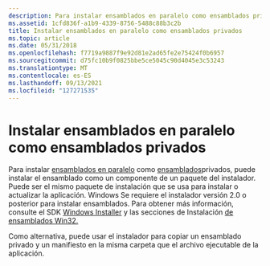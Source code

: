 ```yaml
---
description: Para instalar ensamblados en paralelo como ensamblados privados, puede instalar el ensamblado como un componente de un paquete del instalador.
ms.assetid: 1cfd836f-a1b9-4339-8756-5488c88b3c2b
title: Instalar ensamblados en paralelo como ensamblados privados
ms.topic: article
ms.date: 05/31/2018
ms.openlocfilehash: f7719a9887f9e92d81e2ad65fe2e75424f0b6957
ms.sourcegitcommit: d75fc10b9f0825bbe5ce5045c90d4045e3c53243
ms.translationtype: MT
ms.contentlocale: es-ES
ms.lasthandoff: 09/13/2021
ms.locfileid: "127271535"
---
```

# <a name="installing-side-by-side-assemblies-as-private-assemblies"></a>Instalar ensamblados en paralelo como ensamblados privados

Para instalar [ensamblados en paralelo](about-side-by-side-assemblies-.md) como [ensamblados](/windows/desktop/Msi/private-assemblies)privados, puede instalar el ensamblado como un componente de un paquete del instalador. Puede ser el mismo paquete de instalación que se usa para instalar o actualizar la aplicación. Windows Se requiere el instalador versión 2.0 o posterior para instalar ensamblados. Para obtener más información, consulte el SDK [Windows Installer](../msi/windows-installer-portal.md) y las secciones de Instalación [de ensamblados Win32.](../msi/installation-of-win32-assemblies.md)

Como alternativa, puede usar el instalador para copiar un ensamblado privado y un manifiesto en la misma carpeta que el archivo ejecutable de la aplicación.

 

 
